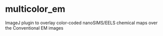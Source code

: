# multicolor_em
ImageJ plugin to overlay color-coded nanoSIMS/EELS chemical maps over the Conventional EM images
